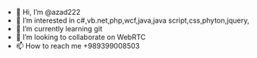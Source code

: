 - 👋 Hi, I’m @azad222
- 👀 I’m interested in c#,vb.net,php,wcf,java,java script,css,phyton,jquery,
- 🌱 I’m currently learning git
- 💞️ I’m looking to collaborate on WebRTC 
- 📫 How to reach me +989399008503

<!---
azad222/azad222 is a ✨ special ✨ repository because its `README.md` (this file) appears on your GitHub profile.
You can click the Preview link to take a look at your changes.
--->
